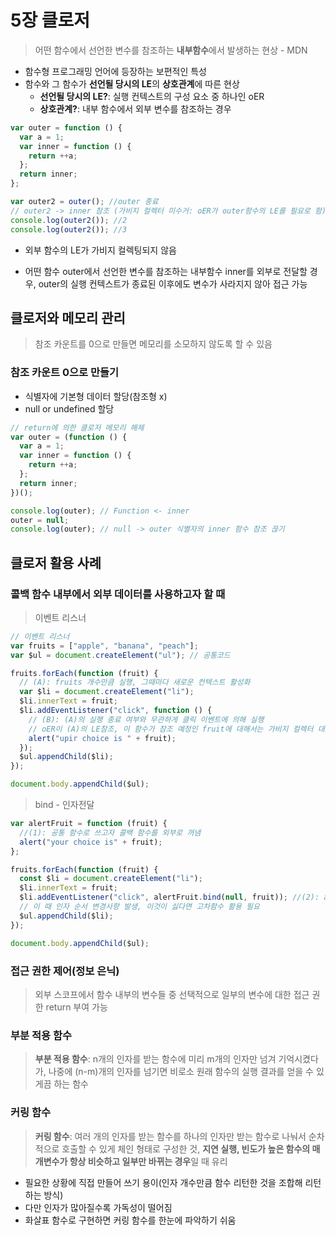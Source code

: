 # 5장 클로저

> 어떤 함수에서 선언한 변수를 참조하는 **내부함수**에서 발생하는 현상 - MDN

- 함수형 프로그래밍 언어에 등장하는 보편적인 특성
- 함수와 그 함수가 **선언될 당시의 LE**의 **상호관계**에 따른 현상
  - **선언될 당시의 LE?**: 실행 컨텍스트의 구성 요소 중 하나인 oER
  - **상호관계?**: 내부 함수에서 외부 변수를 참조하는 경우

```javascript
var outer = function () {
  var a = 1;
  var inner = function () {
    return ++a;
  };
  return inner;
};

var outer2 = outer(); //outer 종료
// outer2 -> inner 참조 (가비지 컬렉터 미수거: oER가 outer함수의 LE를 필요로 함)
console.log(outer2()); //2
console.log(outer2()); //3
```

- 외부 함수의 LE가 가비지 컬렉팅되지 않음

- 어떤 함수 outer에서 선언한 변수를 참조하는 내부함수 inner를 외부로 전달할 경우, outer의 실행 컨텍스트가 종료된 이후에도 변수가 사라지지 않아 접근 가능

## 클로저와 메모리 관리

> 참조 카운트를 0으로 만들면 메모리를 소모하지 않도록 할 수 있음

### 참조 카운트 0으로 만들기

- 식별자에 기본형 데이터 할당(참조형 x)
- null or undefined 할당

```javascript
// return에 의한 클로저 메모리 해제
var outer = (function () {
  var a = 1;
  var inner = function () {
    return ++a;
  };
  return inner;
})();

console.log(outer); // Function <- inner
outer = null;
console.log(outer); // null -> outer 식별자의 inner 함수 참조 끊기
```

## 클로저 활용 사례

### 콜백 함수 내부에서 외부 데이터를 사용하고자 할 때

> 이벤트 리스너

```javascript
// 이벤트 리스너
var fruits = ["apple", "banana", "peach"];
var $ul = document.createElement("ul"); // 공통코드

fruits.forEach(function (fruit) {
  // (A): fruits 개수만큼 실행, 그때마다 새로운 컨텍스트 활성화
  var $li = document.createElement("li");
  $li.innerText = fruit;
  $li.addEventListener("click", function () {
    // (B): (A)의 실행 종료 여부와 무관하게 클릭 이벤트에 의해 실행
    // oER이 (A)의 LE참조, 이 함수가 참조 예정인 fruit에 대해서는 가비지 컬렉터 대상 제외
    alert("upir choice is " + fruit);
  });
  $ul.appendChild($li);
});

document.body.appendChild($ul);
```

> bind - 인자전달

```javascript
var alertFruit = function (fruit) {
  //(1): 공통 함수로 쓰고자 콜백 함수를 외부로 꺼냄
  alert("your choice is" + fruit);
};

fruits.forEach(function (fruit) {
  const $li = document.createElement("li");
  $li.innerText = fruit;
  $li.addEventListener("click", alertFruit.bind(null, fruit)); //(2): addEventListener는 콜백 함수를 호출할 때 첫 번째 인자에 '이벤트'객체 주입 -> bind 메서드로 인자 전달
  // 이 때 인자 순서 변경사항 발생, 이것이 싫다면 고차함수 활용 필요
  $ul.appendChild($li);
});

document.body.appendChild($ul);
```

### 접근 권한 제어(정보 은닉)

> 외부 스코프에서 함수 내부의 변수들 중 선택적으로 일부의 변수에 대한 접근 권한 return 부여 가능

### 부분 적용 함수

> **부분 적용 함수**: n개의 인자를 받는 함수에 미리 m개의 인자만 넘겨 기억시켰다가, 나중에 (n-m)개의 인자를 넘기면 비로소 원래 함수의 실행 결과를 얻을 수 있게끔 하는 함수

### 커링 함수

> **커링 함수**: 여러 개의 인자를 받는 함수를 하나의 인자만 받는 함수로 나눠서 순차적으로 호출할 수 있게 체인 형태로 구성한 것, **지연 실행, 빈도가 높은 함수의 매개변수가 항상 비슷하고 일부만 바뀌는 경우**일 때 유리

- 필요한 상황에 직접 만들어 쓰기 용이(인자 개수만큼 함수 리턴한 것을 조합해 리턴하는 방식)
- 다만 인자가 많아질수록 가독성이 떨어짐
- 화살표 함수로 구현하면 커링 함수를 한눈에 파악하기 쉬움
